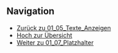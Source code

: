 
## Navigation


* [Zurück zu 01_05_Texte_Anzeigen](../01_05_Texte_Anzeigen/index.html)  
* [Hoch zur Übersicht](../index.html)  
* [Weiter zu 01_07_Platzhalter](../01_07_Platzhalter/index.html)

